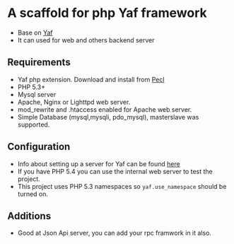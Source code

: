 # A scaffold for php Yaf framework

* Base on [Yaf](https://github.com/laruence/php-yaf)
* It can used for web and others backend server 


## Requirements

* Yaf php extension. Download and install from [Pecl](http://pecl.php.net/package/yaf)
* PHP 5.3+
* Mysql server
* Apache, Nginx or Lighttpd web server.
* mod_rewrite and .htaccess enabled for Apache web server.
* Simple Database (mysql,mysqli, pdo_mysql), masterslave was supported.

## Configuration

* Info about setting up a server for Yaf can be found [here](http://www.php.net/manual/en/yaf.examples.php)
* If you have PHP 5.4 you can use the internal web server to test the project.
* This project uses PHP 5.3 namespaces so `yaf.use_namespace` should be turned on.
 
## Additions

* Good at Json Api server, you can add your rpc framwork in it also.
